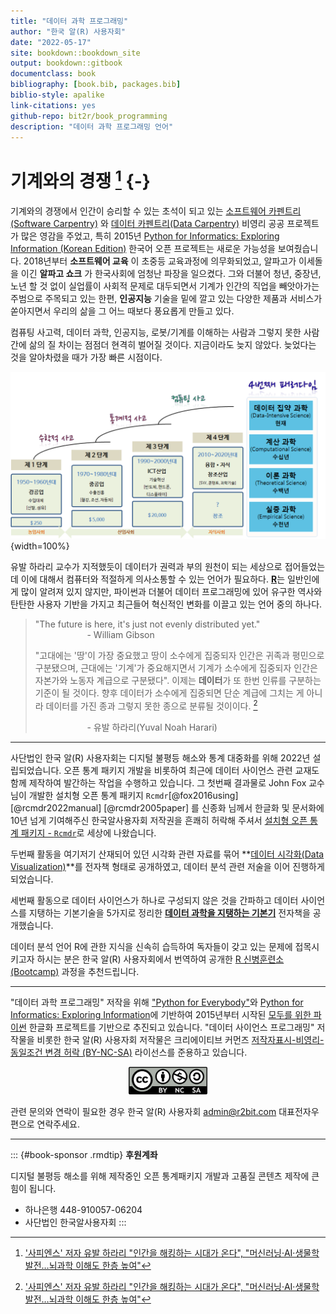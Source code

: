 ```yaml
--- 
title: "데이터 과학 프로그래밍"
author: "한국 알(R) 사용자회"
date: "2022-05-17"
site: bookdown::bookdown_site
output: bookdown::gitbook
documentclass: book
bibliography: [book.bib, packages.bib]
biblio-style: apalike
link-citations: yes
github-repo: bit2r/book_programming
description: "데이터 과학 프로그래밍 언어"
---
```


# 기계와의 경쟁 [^joongang-yuval] {-}

기계와의 경쟁에서 인간이 승리할 수 있는 초석이 되고 있는
[소프트웨어 카펜트리(Software Carpentry)](https://software-carpentry.org/) 와
[데이터 카펜트리(Data Carpentry)](https://datacarpentry.org/) 비영리 공공 프로젝트가
많은 영감을 주었고, 특히 2015년 [Python for Informatics: Exploring Information (Korean Edition)](https://www.amazon.com/Python-Informatics-Exploring-Information-Korean/dp/1517143144/)
 한국어 오픈 프로젝트는 새로운 가능성을 보여줬습니다.
2018년부터 **소프트웨어 교육** 이 초중등 교육과정에 의무화되었고, 
알파고가 이세돌을 이긴 **알파고 쇼크** 가 한국사회에 엄청난 파장을 일으켰다. 
그와 더불어 청년, 중장년, 노년 할 것 없이 실업률이 사회적 문제로 대두되면서 기계가 인간의 직업을 빼앗아가는 주범으로 주목되고 있는 한편, **인공지능** 기술을 밑에 깔고 있는 다양한 제품과 서비스가 쏟아지면서 우리의 삶을 그 어느 때보다 풍요롭게 만들고 있다.

컴퓨팅 사고력, 데이터 과학, 인공지능, 로봇/기계를 이해하는 사람과 그렇지 못한 사람간에 삶의 질 차이는 점점더 현격히 벌어질 것이다. 
지금이라도 늦지 않았다. 늦었다는 것을 알아차렸을 때가 가장 빠른 시점이다.

![패러다임 전환](assets/images/paradigm-shift-korea.png){width=100%}

유발 하라리 교수가 지적했듯이 데이터가 권력과 부의 원천이 되는 세상으로 접어들었는데 이에 대해서 컴퓨터와 적절하게 
의사소통할 수 있는 언어가 필요하다. 
[**R**](http://statkclee.github.io/data-science/ds-r-lang.html)는 일반인에게 많이 알려져 있지 않지만, 
파이썬과 더불어 데이터 프로그래밍에 있어 유구한 역사와 탄탄한 사용자 기반을 가지고 최근들어 혁신적인 변화를 이끌고 있는 언어 중의 하나다. 


> "The future is here, it's just not evenly distributed yet."  
> &nbsp;&nbsp;&nbsp;&nbsp;&nbsp;&nbsp;&nbsp;&nbsp;&nbsp;&nbsp;&nbsp;&nbsp;&nbsp;&nbsp;&nbsp;&nbsp;&nbsp;&nbsp;&nbsp;&nbsp; - William Gibson
> 
> "고대에는 '땅'이 가장 중요했고 땅이 소수에게 집중되자 인간은 귀족과 평민으로 구분됐으며, 
> 근대에는 '기계'가 중요해지면서 기계가 소수에게 집중되자 인간은 자본가와 노동자 계급으로 구분됐다". 
> 이제는 **데이터**가 또 한번 인류를 구분하는 기준이 될 것이다. 
> 향후 데이터가 소수에게 집중되면 단순 계급에 그치는 게 아니라 데이터를 가진 종과 그렇지 못한 종으로 분류될 것이이다. [^joongang-yuval]
> 
> &nbsp;&nbsp;&nbsp;&nbsp;&nbsp;&nbsp;&nbsp;&nbsp;&nbsp;&nbsp;&nbsp;&nbsp;&nbsp;&nbsp;&nbsp;&nbsp;&nbsp;&nbsp;&nbsp;&nbsp; - 유발 하라리(Yuval Noah Harari) 

[^joongang-yuval]: ['사피엔스' 저자 유발 하라리 "인간을 해킹하는 시대가 온다", "머신러닝·AI·생물학 발전…뇌과학 이해도 한층 높여"](http://news.mk.co.kr/newsRead.php?year=2018&no=58432)

---

사단법인 한국 알(R) 사용자회는 디지털 불평등 해소와 통계 대중화를 위해 
2022년 설립되었습니다. 오픈 통계 패키지 개발을 비롯하여
최근에 데이터 사이언스 관련 교재도 함께 제작하여 발간하는 작업을 수행하고 있습니다.
그 첫번째 결과물로 John Fox 교수님이 개발한 설치형 오픈 통계 패키지 `Rcmdr`[@fox2016using] [@rcmdr2022manual] [@rcmdr2005paper] 를 신종화 님께서 한글화 및 문서화에 10년 넘게 기여해주신 한국알사용자회 저작권을 흔쾌히 
허락해 주셔서 [설치형 오픈 통계 패키지 - `Rcmdr`](https://r2bit.com/Rcmdr/)로 세상에 나왔습니다.

두번째 활동을 여기저기 산재되어 있던 시각화 관련 자료를 묶어
**[데이터 시각화(Data Visualization)](https://r2bit.com/book_viz/)**를 전자책 형태로 공개하였고,
데이터 분석 관련 저술을 이어 진행하게 되었습니다.

세번째 활동으로 데이터 사이언스가 하나로 구성되지 않은 것을 간파하고
데이터 사이언스를 지탱하는 기본기술을 5가지로 정리한 
**[데이터 과학을 지탱하는 기본기](https://r2bit.com/book_analytics/)** 전자책을 
공개했습니다.

데이터 분석 언어 R에 관한 지식을 신속히 습득하여 독자들이 갖고 있는 문제에 
접목시키고자 하시는 분은 한국 알(R) 사용자회에서 번역하여 공개한 
[R 신병훈련소(Bootcamp)](https://dl-dashboard.shinyapps.io/rbootcamp/) 과정을
추천드립니다.

---

"데이터 과학 프로그래밍" 저작을 위해 ["Python for Everybody"](https://www.py4e.com/book)와 
[Python for Informatics: Exploring Information](http://www.py4inf.com/)에 기반하여
2015년부터 시작된 [모두를 위한 파이썬](http://aispiration.com/pythonlearn-kr/) 한글화
프로젝트를 기반으로 추진되고 있습니다. "데이터 사이언스 프로그래밍" 저작물을 비롯한 
한국 알(R) 사용자회 저작물은 크리에이티브 커먼즈 
[저작자표시-비영리-동일조건 변경 허락 (BY-NC-SA)](http://ccl.cckorea.org/about/)
라이선스를 준용하고 있습니다. 

<p align="center">
  <img src="assets/images/CC-BY-NC-SA.png" alt="CC" width="25%" />
</p>

관련 문의와 연락이 필요한 경우 한국 알(R) 사용자회 admin@r2bit.com 대표전자우편으로 연락주세요.

---

::: {#book-sponsor .rmdtip}
**후원계좌**

디지털 불평등 해소를 위해 제작중인 오픈 통계패키지 개발과 고품질 콘텐츠 제작에 큰 힘이 됩니다.

  - 하나은행 448-910057-06204
  - 사단법인 한국알사용자회
:::

